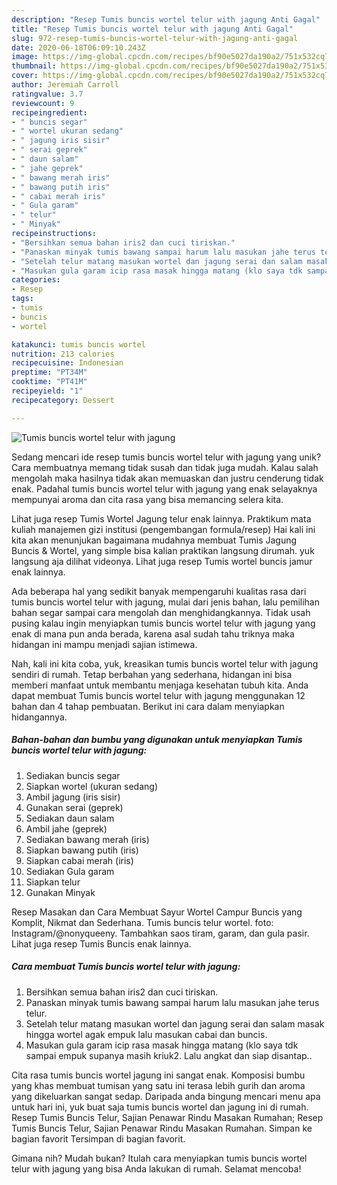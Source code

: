 ```yaml
---
description: "Resep Tumis buncis wortel telur with jagung Anti Gagal"
title: "Resep Tumis buncis wortel telur with jagung Anti Gagal"
slug: 972-resep-tumis-buncis-wortel-telur-with-jagung-anti-gagal
date: 2020-06-18T06:09:10.243Z
image: https://img-global.cpcdn.com/recipes/bf90e5027da190a2/751x532cq70/tumis-buncis-wortel-telur-with-jagung-foto-resep-utama.jpg
thumbnail: https://img-global.cpcdn.com/recipes/bf90e5027da190a2/751x532cq70/tumis-buncis-wortel-telur-with-jagung-foto-resep-utama.jpg
cover: https://img-global.cpcdn.com/recipes/bf90e5027da190a2/751x532cq70/tumis-buncis-wortel-telur-with-jagung-foto-resep-utama.jpg
author: Jeremiah Carroll
ratingvalue: 3.7
reviewcount: 9
recipeingredient:
- " buncis segar"
- " wortel ukuran sedang"
- " jagung iris sisir"
- " serai geprek"
- " daun salam"
- " jahe geprek"
- " bawang merah iris"
- " bawang putih iris"
- " cabai merah iris"
- " Gula garam"
- " telur"
- " Minyak"
recipeinstructions:
- "Bersihkan semua bahan iris2 dan cuci tiriskan."
- "Panaskan minyak tumis bawang sampai harum lalu masukan jahe terus telur."
- "Setelah telur matang masukan wortel dan jagung serai dan salam masak hingga wortel agak empuk lalu masukan cabai dan buncis."
- "Masukan gula garam icip rasa masak hingga matang (klo saya tdk sampai empuk supanya masih kriuk2. Lalu angkat dan siap disantap.."
categories:
- Resep
tags:
- tumis
- buncis
- wortel

katakunci: tumis buncis wortel 
nutrition: 213 calories
recipecuisine: Indonesian
preptime: "PT34M"
cooktime: "PT41M"
recipeyield: "1"
recipecategory: Dessert

---
```



![Tumis buncis wortel telur with jagung](https://img-global.cpcdn.com/recipes/bf90e5027da190a2/751x532cq70/tumis-buncis-wortel-telur-with-jagung-foto-resep-utama.jpg)

Sedang mencari ide resep tumis buncis wortel telur with jagung yang unik? Cara membuatnya memang tidak susah dan tidak juga mudah. Kalau salah mengolah maka hasilnya tidak akan memuaskan dan justru cenderung tidak enak. Padahal tumis buncis wortel telur with jagung yang enak selayaknya mempunyai aroma dan cita rasa yang bisa memancing selera kita.

Lihat juga resep Tumis Wortel Jagung telur enak lainnya. Praktikum mata kuliah manajemen gizi institusi (pengembangan formula/resep) Hai kali ini kita akan menunjukan bagaimana mudahnya membuat Tumis Jagung Buncis &amp; Wortel, yang simple bisa kalian praktikan langsung dirumah. yuk langsung aja dilihat videonya. Lihat juga resep Tumis wortel buncis jamur enak lainnya.

Ada beberapa hal yang sedikit banyak mempengaruhi kualitas rasa dari tumis buncis wortel telur with jagung, mulai dari jenis bahan, lalu pemilihan bahan segar sampai cara mengolah dan menghidangkannya. Tidak usah pusing kalau ingin menyiapkan tumis buncis wortel telur with jagung yang enak di mana pun anda berada, karena asal sudah tahu triknya maka hidangan ini mampu menjadi sajian istimewa.


Nah, kali ini kita coba, yuk, kreasikan tumis buncis wortel telur with jagung sendiri di rumah. Tetap berbahan yang sederhana, hidangan ini bisa memberi manfaat untuk membantu menjaga kesehatan tubuh kita. Anda dapat membuat Tumis buncis wortel telur with jagung menggunakan 12 bahan dan 4 tahap pembuatan. Berikut ini cara dalam menyiapkan hidangannya.

<!--inarticleads1-->

##### Bahan-bahan dan bumbu yang digunakan untuk menyiapkan Tumis buncis wortel telur with jagung:

1. Sediakan  buncis segar
1. Siapkan  wortel (ukuran sedang)
1. Ambil  jagung (iris sisir)
1. Gunakan  serai (geprek)
1. Sediakan  daun salam
1. Ambil  jahe (geprek)
1. Sediakan  bawang merah (iris)
1. Siapkan  bawang putih (iris)
1. Siapkan  cabai merah (iris)
1. Sediakan  Gula garam
1. Siapkan  telur
1. Gunakan  Minyak


Resep Masakan dan Cara Membuat Sayur Wortel Campur Buncis yang Komplit, Nikmat dan Sederhana. Tumis buncis telur wortel. foto: Instagram/@nonyqueeny. Tambahkan saos tiram, garam, dan gula pasir. Lihat juga resep Tumis Buncis enak lainnya. 

<!--inarticleads2-->

##### Cara membuat Tumis buncis wortel telur with jagung:

1. Bersihkan semua bahan iris2 dan cuci tiriskan.
1. Panaskan minyak tumis bawang sampai harum lalu masukan jahe terus telur.
1. Setelah telur matang masukan wortel dan jagung serai dan salam masak hingga wortel agak empuk lalu masukan cabai dan buncis.
1. Masukan gula garam icip rasa masak hingga matang (klo saya tdk sampai empuk supanya masih kriuk2. Lalu angkat dan siap disantap..


Cita rasa tumis buncis wortel jagung ini sangat enak. Komposisi bumbu yang khas membuat tumisan yang satu ini terasa lebih gurih dan aroma yang dikeluarkan sangat sedap. Daripada anda bingung mencari menu apa untuk hari ini, yuk buat saja tumis buncis wortel dan jagung ini di rumah. Resep Tumis Buncis Telur, Sajian Penawar Rindu Masakan Rumahan; Resep Tumis Buncis Telur, Sajian Penawar Rindu Masakan Rumahan. Simpan ke bagian favorit Tersimpan di bagian favorit. 

Gimana nih? Mudah bukan? Itulah cara menyiapkan tumis buncis wortel telur with jagung yang bisa Anda lakukan di rumah. Selamat mencoba!

